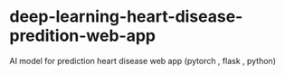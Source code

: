 # deep-learning-heart-disease-predition-web-app
AI model for prediction heart disease web app (pytorch , flask , python)
